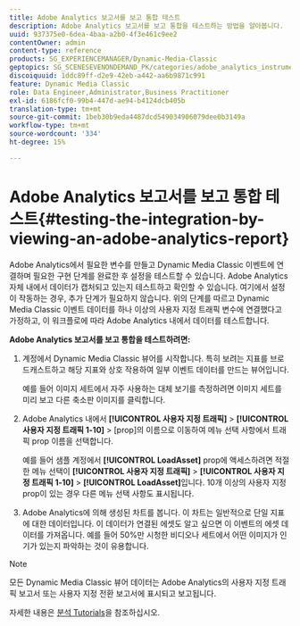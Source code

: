 ```yaml
---
title: Adobe Analytics 보고서를 보고 통합 테스트
description: Adobe Analytics 보고서를 보고 통합을 테스트하는 방법을 알아봅니다.
uuid: 937375e0-6dea-4baa-a2b0-4f3e461c9ee2
contentOwner: admin
content-type: reference
products: SG_EXPERIENCEMANAGER/Dynamic-Media-Classic
geptopics: SG_SCENESEVENONDEMAND_PK/categories/adobe_analytics_instrumentation_kit
discoiquuid: 1ddc89ff-d2e9-42eb-a442-aa6b9871c991
feature: Dynamic Media Classic
role: Data Engineer,Administrator,Business Practitioner
exl-id: 6186fcf0-99b4-447d-ae94-b4124dcb405b
translation-type: tm+mt
source-git-commit: 1beb30b9eda4487dcd549034906079dee0b3149a
workflow-type: tm+mt
source-wordcount: '334'
ht-degree: 15%

---
```


# Adobe Analytics 보고서를 보고 통합 테스트{#testing-the-integration-by-viewing-an-adobe-analytics-report}

Adobe Analytics에서 필요한 변수를 만들고 Dynamic Media Classic 이벤트에 연결하며 필요한 구현 단계를 완료한 후 설정을 테스트할 수 있습니다. Adobe Analytics 자체 내에서 데이터가 캡처되고 있는지 테스트하고 확인할 수 있습니다. 여기에서 설정이 작동하는 경우, 추가 단계가 필요하지 않습니다. 위의 단계를 따르고 Dynamic Media Classic 이벤트 데이터를 하나 이상의 사용자 지정 트래픽 변수에 연결했다고 가정하고, 이 워크플로에 따라 Adobe Analytics 내에서 데이터를 테스트합니다.

**Adobe Analytics 보고서를 보고 통합을 테스트하려면:**

1. 계정에서 Dynamic Media Classic 뷰어를 시작합니다. 특히 보려는 지표를 브로드캐스트하고 해당 지표와 상호 작용하여 일부 이벤트 데이터를 만드는 뷰어입니다.

   예를 들어 이미지 세트에서 자주 사용하는 대체 보기를 측정하려면 이미지 세트를 미리 보고 다른 축소판 이미지를 클릭합니다.

1. Adobe Analytics 내에서 **[!UICONTROL 사용자 지정 트래픽]** > **[!UICONTROL 사용자 지정 트래픽 1-10]** > [prop]의 이름으로 이동하여 메뉴 선택 사항에서 트래픽 prop 이름을 선택합니다.

   예를 들어 샘플 계정에서 **[!UICONTROL LoadAsset]** prop에 액세스하려면 적절한 메뉴 선택이 **[!UICONTROL 사용자 지정 트래픽]** > **[!UICONTROL 사용자 지정 트래픽 1-10]** > **[!UICONTROL LoadAsset]**&#x200B;입니다. 10개 이상의 사용자 지정 prop이 있는 경우 다른 메뉴 선택 사항도 표시됩니다.

1. Adobe Analytics에 의해 생성된 차트를 봅니다. 이 차트는 일반적으로 단일 지표에 대한 데이터입니다. 이 데이터가 연결된 에셋도 알고 싶으면 이 이벤트의 에셋 데이터를 가져옵니다. 예를 들어 50%만 시청한 비디오나 세트에서 어떤 이미지가 인기가 있는지 파악하는 것이 유용합니다.

>[!NOTE]
>
>모든 Dynamic Media Classic 뷰어 데이터는 Adobe Analytics의 사용자 지정 트래픽 보고서 또는 사용자 지정 전환 보고서에 표시되고 보고됩니다.

자세한 내용은 [분석 Tutorials](https://experienceleague.adobe.com/docs/analytics-learn/tutorials/overview.html)을 참조하십시오.